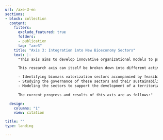 ```yaml
---
url: /axe-3-en
sections:
- block: collection
  content:
    filters:
      exclude_featured: true
      folders:
      - publication
      tag: "axe3"
    title: "Axis 3: Integration into New Bioeconomy Sectors" 
    text: |-      
      "This axis aims to develop innovative organizational models to provide new services to decision-makers, ensure the completeness of the value chain within the territory, and integrate professions related to roadside vegetation management into new bioeconomy sectors.

      This research axis can itself be broken down into different activities:

      - Identifying biomass valorization sectors accompanied by feasibility studies.
      - Studying the governance of these sectors and their sustainability.
      - Modeling the sectors to support the development of a territorial bioeconomy based on roadside biomass.
      
      The current progress and results of this axis are as follows:"

  design:
    columns: "1"
    view: citation

title: ""
type: landing

---
```


